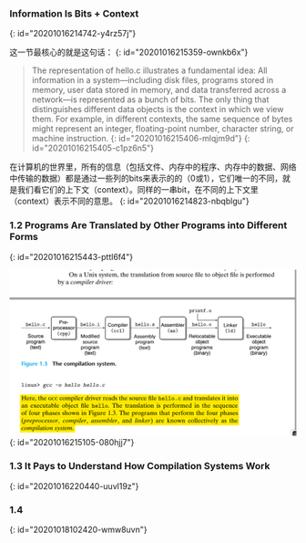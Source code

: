 ### Information Is Bits + Context
{: id="20201016214742-y4rz57j"}

这一节最核心的就是这句话：
{: id="20201016215359-ownkb6x"}

> The representation of hello.c illustrates a fundamental idea: All information
> in a system—including disk files, programs stored in memory, user data stored in
> memory, and data transferred across a network—is represented as a bunch of bits.
> The only thing that distinguishes different data objects is the context in which
> we view them. For example, in different contexts, the same sequence of bytes
> might represent an integer, floating-point number, character string, or machine
> instruction.
> {: id="20201016215406-mlqjm9d"}
{: id="20201016215405-c1pz6n5"}

在计算机的世界里，所有的信息（包括文件、内存中的程序、内存中的数据、网络中传输的数据）都是通过一些列的bits来表示的的（0或1），它们唯一的不同，就是我们看它们的上下文（context）。同样的一串bit，在不同的上下文里（context）表示不同的意思。
{: id="20201016214823-nbqblgu"}

### 1.2 Programs Are Translated by Other Programs into Different Forms
{: id="20201016215443-pttl6f4"}

![s1.21.png](assets/20201016220402-ubms4au-s1.2_1.png)
{: id="20201016215105-080hjj7"}

### 1.3 It Pays to Understand How Compilation Systems Work
{: id="20201016220440-uuvl19z"}

### 1.4
{: id="20201018102420-wmw8uvn"}
